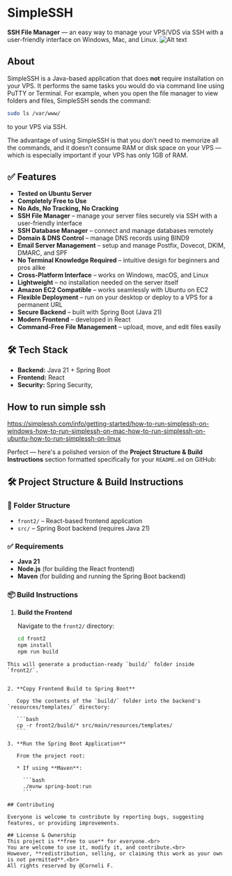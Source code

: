 # SimpleSSH

**SSH File Manager** — an easy way to manage your VPS/VDS via SSH with a user-friendly interface on Windows, Mac, and Linux.
![Alt text](https://simplessh.com/public/screen/home_banner.jpg)

## About

SimpleSSH is a Java-based application that does **not** require installation on your VPS. It performs the same tasks you would do via command line using PuTTY or Terminal. For example, when you open the file manager to view folders and files, SimpleSSH sends the command:

```bash
sudo ls /var/www/
````

to your VPS via SSH.

The advantage of using SimpleSSH is that you don’t need to memorize all the commands, and it doesn’t consume RAM or disk space on your VPS — which is especially important if your VPS has only 1GB of RAM.

## ✅ Features

- **Tested on Ubuntu Server**
- **Completely Free to Use**
- **No Ads, No Tracking, No Cracking**
- **SSH File Manager** – manage your server files securely via SSH with a user-friendly interface
- **SSH Database Manager** – connect and manage databases remotely
- **Domain & DNS Control** – manage DNS records using BIND9
- **Email Server Management** – setup and manage Postfix, Dovecot, DKIM, DMARC, and SPF
- **No Terminal Knowledge Required** – intuitive design for beginners and pros alike
- **Cross-Platform Interface** – works on Windows, macOS, and Linux
- **Lightweight** – no installation needed on the server itself
- **Amazon EC2 Compatible** – works seamlessly with Ubuntu on EC2
- **Flexible Deployment** – run on your desktop or deploy to a VPS for a permanent URL
- **Secure Backend** – built with Spring Boot (Java 21)
- **Modern Frontend** – developed in React
- **Command-Free File Management** – upload, move, and edit files easily

## 🛠️ Tech Stack

- **Backend:** Java 21 + Spring Boot
- **Frontend:** React
- **Security:** Spring Security,

## How to run simple ssh

https://simplessh.com/info/getting-started/how-to-run-simplessh-on-windows-how-to-run-simplessh-on-mac-how-to-run-simplessh-on-ubuntu-how-to-run-simplessh-on-linux

Perfect — here's a polished version of the **Project Structure & Build Instructions** section formatted specifically for your `README.md` on GitHub:

 
## 🛠️ Project Structure & Build Instructions

### 📁 Folder Structure

- `front2/` – React-based frontend application
- `src/` – Spring Boot backend (requires Java 21)

### ✅ Requirements

- **Java 21**
- **Node.js** (for building the React frontend)
- **Maven** (for building and running the Spring Boot backend)

### 📦 Build Instructions

1. **Build the Frontend**

   Navigate to the `front2/` directory:

   ```bash
   cd front2
   npm install
   npm run build
````
This will generate a production-ready `build/` folder inside `front2/`.


2. **Copy Frontend Build to Spring Boot**

   Copy the contents of the `build/` folder into the backend's `resources/templates/` directory:

   ```bash
   cp -r front2/build/* src/main/resources/templates/
   ```
 
3. **Run the Spring Boot Application**

   From the project root:

   * If using **Maven**:

     ```bash
     ./mvnw spring-boot:run
     ```
  
## Contributing

Everyone is welcome to contribute by reporting bugs, suggesting features, or providing improvements.

## License & Ownership
This project is **free to use** for everyone.<br>
You are welcome to use it, modify it, and contribute.<br>
However, **redistribution, selling, or claiming this work as your own is not permitted**.<br>
All rights reserved by @Corneli F.
 
